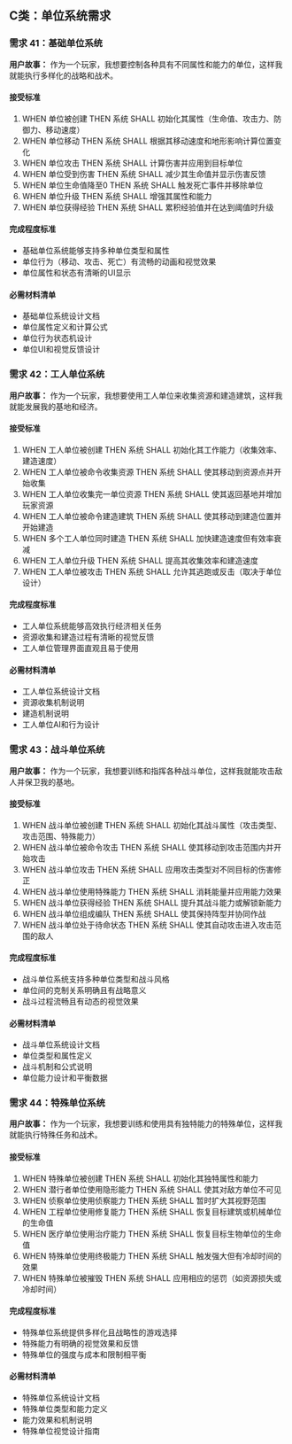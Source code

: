 ## C类：单位系统需求

### 需求 41：基础单位系统

**用户故事：** 作为一个玩家，我想要控制各种具有不同属性和能力的单位，这样我就能执行多样化的战略和战术。

#### 接受标准
1. WHEN 单位被创建 THEN 系统 SHALL 初始化其属性（生命值、攻击力、防御力、移动速度）
2. WHEN 单位移动 THEN 系统 SHALL 根据其移动速度和地形影响计算位置变化
3. WHEN 单位攻击 THEN 系统 SHALL 计算伤害并应用到目标单位
4. WHEN 单位受到伤害 THEN 系统 SHALL 减少其生命值并显示伤害反馈
5. WHEN 单位生命值降至0 THEN 系统 SHALL 触发死亡事件并移除单位
6. WHEN 单位升级 THEN 系统 SHALL 增强其属性和能力
7. WHEN 单位获得经验 THEN 系统 SHALL 累积经验值并在达到阈值时升级

#### 完成程度标准
- 基础单位系统能够支持多种单位类型和属性
- 单位行为（移动、攻击、死亡）有流畅的动画和视觉效果
- 单位属性和状态有清晰的UI显示

#### 必需材料清单
- 基础单位系统设计文档
- 单位属性定义和计算公式
- 单位行为状态机设计
- 单位UI和视觉反馈设计

### 需求 42：工人单位系统

**用户故事：** 作为一个玩家，我想要使用工人单位来收集资源和建造建筑，这样我就能发展我的基地和经济。

#### 接受标准
1. WHEN 工人单位被创建 THEN 系统 SHALL 初始化其工作能力（收集效率、建造速度）
2. WHEN 工人单位被命令收集资源 THEN 系统 SHALL 使其移动到资源点并开始收集
3. WHEN 工人单位收集完一单位资源 THEN 系统 SHALL 使其返回基地并增加玩家资源
4. WHEN 工人单位被命令建造建筑 THEN 系统 SHALL 使其移动到建造位置并开始建造
5. WHEN 多个工人单位同时建造 THEN 系统 SHALL 加快建造速度但有效率衰减
6. WHEN 工人单位升级 THEN 系统 SHALL 提高其收集效率和建造速度
7. WHEN 工人单位被攻击 THEN 系统 SHALL 允许其逃跑或反击（取决于单位设计）

#### 完成程度标准
- 工人单位系统能够高效执行经济相关任务
- 资源收集和建造过程有清晰的视觉反馈
- 工人单位管理界面直观且易于使用

#### 必需材料清单
- 工人单位系统设计文档
- 资源收集机制说明
- 建造机制说明
- 工人单位AI和行为设计

### 需求 43：战斗单位系统

**用户故事：** 作为一个玩家，我想要训练和指挥各种战斗单位，这样我就能攻击敌人并保卫我的基地。

#### 接受标准
1. WHEN 战斗单位被创建 THEN 系统 SHALL 初始化其战斗属性（攻击类型、攻击范围、特殊能力）
2. WHEN 战斗单位被命令攻击 THEN 系统 SHALL 使其移动到攻击范围内并开始攻击
3. WHEN 战斗单位攻击 THEN 系统 SHALL 应用攻击类型对不同目标的伤害修正
4. WHEN 战斗单位使用特殊能力 THEN 系统 SHALL 消耗能量并应用能力效果
5. WHEN 战斗单位获得经验 THEN 系统 SHALL 提升其战斗能力或解锁新能力
6. WHEN 战斗单位组成编队 THEN 系统 SHALL 使其保持阵型并协同作战
7. WHEN 战斗单位处于待命状态 THEN 系统 SHALL 使其自动攻击进入攻击范围的敌人

#### 完成程度标准
- 战斗单位系统支持多种单位类型和战斗风格
- 单位间的克制关系明确且有战略意义
- 战斗过程流畅且有动态的视觉效果

#### 必需材料清单
- 战斗单位系统设计文档
- 单位类型和属性定义
- 战斗机制和公式说明
- 单位能力设计和平衡数据

### 需求 44：特殊单位系统

**用户故事：** 作为一个玩家，我想要训练和使用具有独特能力的特殊单位，这样我就能执行特殊任务和战术。

#### 接受标准
1. WHEN 特殊单位被创建 THEN 系统 SHALL 初始化其独特属性和能力
2. WHEN 潜行者单位使用隐形能力 THEN 系统 SHALL 使其对敌方单位不可见
3. WHEN 侦察单位使用侦察能力 THEN 系统 SHALL 暂时扩大其视野范围
4. WHEN 工程单位使用修复能力 THEN 系统 SHALL 恢复目标建筑或机械单位的生命值
5. WHEN 医疗单位使用治疗能力 THEN 系统 SHALL 恢复目标生物单位的生命值
6. WHEN 特殊单位使用终极能力 THEN 系统 SHALL 触发强大但有冷却时间的效果
7. WHEN 特殊单位被摧毁 THEN 系统 SHALL 应用相应的惩罚（如资源损失或冷却时间）

#### 完成程度标准
- 特殊单位系统提供多样化且战略性的游戏选择
- 特殊能力有明确的视觉效果和反馈
- 特殊单位的强度与成本和限制相平衡

#### 必需材料清单
- 特殊单位系统设计文档
- 特殊单位类型和能力定义
- 能力效果和机制说明
- 特殊单位视觉设计指南